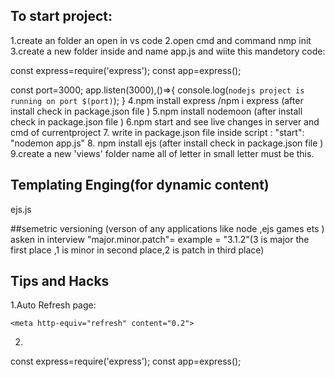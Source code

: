 ## To start project:
1.create an folder an open in vs code
2.open cmd and command nmp init
3.create a new folder inside and name app.js and wiite this mandetory code:

const express=require('express');
const app=express();

const port=3000;
app.listen(3000),()=>{
    console.log(`nodejs project is running on port $(port)`);
}
4.npm install express /npm i express (after install check in package.json file  ) 
5.npm install nodemoon (after install check in package.json file )
6.npm start and see live changes in server and cmd of  currentproject
7. write in package.json file inside script : "start": "nodemon app.js"
8. npm install ejs (after install check in package.json file )
9.create a new 'views'  folder name all of letter in small letter must be this.






## Templating Enging(for dynamic content)
ejs.js

##semetric versioning (verson of any applications like node ,ejs games ets )  asken in interview
"major.minor.patch"= example = "3.1.2"(3 is major the first place ,1 is minor in second place,2 is patch in third place)

## Tips and Hacks
1.Auto Refresh page:
 <!-- to auto refresh page the time you want  set inside content inside head tag -->
    <meta http-equiv="refresh" content="0.2">

2.







const express=require('express');
const app=express();